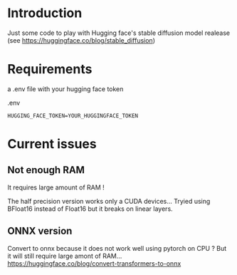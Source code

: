 
# Introduction

Just some code to play with Hugging face's stable diffusion model realease (see https://huggingface.co/blog/stable_diffusion)


# Requirements 
a .env file with your hugging face token

.env
```
HUGGING_FACE_TOKEN=YOUR_HUGGINGFACE_TOKEN
```


# Current issues

## Not enough RAM
It requires large amount of RAM !

The half precision version works only a CUDA devices...
Tryied using BFloat16 instead of Float16 but it breaks on linear layers.

## ONNX version 

Convert to onnx because it does not work well using pytorch on CPU ?
But it will still require large amont of RAM...
https://huggingface.co/blog/convert-transformers-to-onnx

